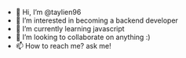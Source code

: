 - 👋 Hi, I’m @taylien96
- 👀 I’m interested in becoming a backend developer
- 🌱 I’m currently learning javascript
- 💞️ I’m looking to collaborate on anything :)
- 📫 How to reach me? ask me!

<!---
taylien96/taylien96 is a ✨ special ✨ repository because its `README.md` (this file) appears on your GitHub profile.
You can click the Preview link to take a look at your changes.
--->
